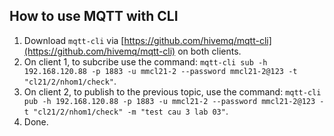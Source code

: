 ## How to use MQTT with CLI

1. Download `mqtt-cli` via [https://github.com/hivemq/mqtt-cli](https://github.com/hivemq/mqtt-cli) on both clients.
2. On client 1, to subcribe use the command: `mqtt-cli sub -h 192.168.120.88 -p 1883 -u mmcl21-2 --password mmcl21-2@123 -t "cl21/2/nhom1/check"`.
3. On client 2, to publish to the previous topic, use the command: `mqtt-cli pub -h 192.168.120.88 -p 1883 -u mmcl21-2 --password mmcl21-2@123 -t "cl21/2/nhom1/check" -m "test cau 3 lab 03"`.
4. Done.